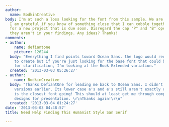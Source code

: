 ```yaml
---
author:
  name: BodkinCreative
body: I'm at such a loss looking for the font from this sample. We are talking hours.
  I am grateful if you know of something close that I can cobble together a few words
  for a new project that is due soon. Disregard the cap "P" and "B" open stems if
  they aren't in your findings. Any ideas? Thanks!
comments:
- author:
    name: defiantone
    picture: 126244
  body: "Everything I find points toward Ocean Sans. the logo would require modification
    to create but if you're just looking for the base font that could be it.\r\n\r\nhttp://www.myfonts.com/fonts/adobe/ocean-sans-mm/\r\n\r\nedit:
    for clarification, I'm looking at the Book Extended variation."
  created: '2013-03-03 05:26:27'
- author:
    name: BodkinCreative
  body: "Thanks DefiantOne for leading me back to Ocean Sans. I didn't see the extended
    versions earlier. Its lower case a's and e's still aren't exactly right, but it
    is the closest font going! This should at least get me through comping up new
    designs for presentation. \r\nThanks again!\r\n"
  created: '2013-03-04 01:24:27'
date: '2013-03-03 04:48:57'
title: Need Help Finding This Humanist Style San Serif

---
```


